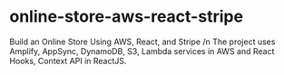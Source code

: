 # online-store-aws-react-stripe
Build an Online Store Using AWS, React, and Stripe
/n
The project uses Amplify, AppSync, DynamoDB, S3, Lambda services 
in AWS and React Hooks, Context API in ReactJS.
